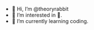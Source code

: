 - 👋 Hi, I’m @theoryrabbit
- 👀 I’m interested in 👀.
- 🌱 I’m currently learning coding.

<!---
theoryrabbit/theoryrabbit is a ✨ special ✨ repository because its `README.md` (this file) appears on your GitHub profile.
You can click the Preview link to take a look at your changes.
--->

